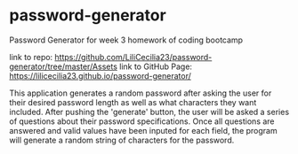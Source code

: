 # password-generator
Password Generator for week 3 homework of coding bootcamp

link to repo: https://github.com/LiliCecilia23/password-generator/tree/master/Assets
link to GitHub Page: https://lilicecilia23.github.io/password-generator/

This application generates a random password after asking the user for their desired
password length as well as what characters they want included. After pushing the 'generate'
button, the user will be asked a series of questions about their password specifications.
Once all questions are answered and valid values have been inputed for each field, the program
will generate a random string of characters for the password.


